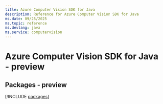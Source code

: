 ```yaml
---
title: Azure Computer Vision SDK for Java
description: Reference for Azure Computer Vision SDK for Java
ms.date: 09/25/2025
ms.topic: reference
ms.devlang: java
ms.service: computervision
---
```

# Azure Computer Vision SDK for Java - preview
## Packages - preview
[!INCLUDE [packages](computer-vision-index.md)]